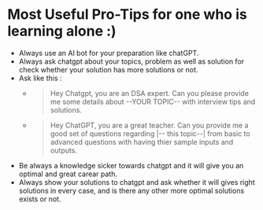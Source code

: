 # Most Useful Pro-Tips for one who is learning alone :)

- Always use an AI bot for your preparation like chatGPT.
- Always ask chatgpt about your topics, problem as well as solution for check whether your solution has more solutions or not.
- Ask like this :
  - > Hey Chatgpt, you are an DSA expert. Can you please provide me some details about --YOUR TOPIC-- with interview tips and solutions.
  - > Hey ChatGPT, you are a great teacher. Can you provide me a good set of questions regarding |-- this topic--| from basic to advanced questions with having thier sample inputs and outputs.
- Be always a knowledge sicker towards chatgpt and it will give you an optimal and great carear path.
- Always show your solutions to chatgpt and ask whether it will gives right solutions in every case, and  is there any other more optimal solutions exists or not.
